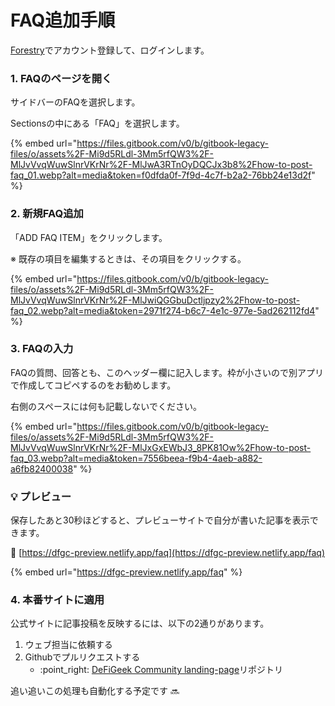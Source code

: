 # FAQ追加手順

[Forestry](https://app.forestry.io/login)でアカウント登録して、ログインします。

### 1. FAQのページを開く

サイドバーのFAQを選択します。

Sectionsの中にある「FAQ」を選択します。

{% embed url="https://files.gitbook.com/v0/b/gitbook-legacy-files/o/assets%2F-Mi9d5RLdl-3Mm5rfQW3%2F-MlJvVvqWuwSlnrVKrNr%2F-MlJwA3RTnOyDQCJx3b8%2Fhow-to-post-faq_01.webp?alt=media&token=f0dfda0f-7f9d-4c7f-b2a2-76bb24e13d2f" %}

### 2. 新規FAQ追加

「ADD FAQ ITEM」をクリックします。

※ 既存の項目を編集するときは、その項目をクリックする。

{% embed url="https://files.gitbook.com/v0/b/gitbook-legacy-files/o/assets%2F-Mi9d5RLdl-3Mm5rfQW3%2F-MlJvVvqWuwSlnrVKrNr%2F-MlJwiQGGbuDctljpzy2%2Fhow-to-post-faq_02.webp?alt=media&token=2971f274-b6c7-4e1c-977e-5ad262112fd4" %}

### 3. FAQの入力

FAQの質問、回答とも、このヘッダー欄に記入します。枠が小さいので別アプリで作成してコピペするのをお勧めします。

右側のスペースには何も記載しないでください。

{% embed url="https://files.gitbook.com/v0/b/gitbook-legacy-files/o/assets%2F-Mi9d5RLdl-3Mm5rfQW3%2F-MlJvVvqWuwSlnrVKrNr%2F-MlJxGxEWbJ3_8PK81Ow%2Fhow-to-post-faq_03.webp?alt=media&token=7556beea-f9b4-4aeb-a882-a6fb82400038" %}

### :bulb: プレビュー

保存したあと30秒ほどすると、プレビューサイトで自分が書いた記事を表示できます。

🔗 [https://dfgc-preview.netlify.app/faq](https://dfgc-preview.netlify.app/faq)

{% embed url="https://dfgc-preview.netlify.app/faq" %}

### 4. 本番サイトに適用

公式サイトに記事投稿を反映するには、以下の2通りがあります。

1. ウェブ担当に依頼する
2. Githubでプルリクエストする
   * :point\_right: [DeFiGeek Community landing-page](https://github.com/DeFiGeek-Community/landing-page/tree/preview)リポジトリ

追い追いこの処理も自動化する予定です :soon:
